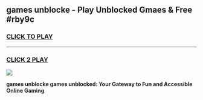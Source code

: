 
## games unblocke - Play Unblocked Gmaes & Free #rby9c
<h3>
<a href="https://news.freeplayer.one?title=games_unblocke&ref=03M">CLICK TO PLAY</a></h3>
<hr>

<h3>
<a href="https://news.freeplayer.one?title=games_unblocke&ref=03M">CLICK 2 PLAY</a>
  
</h3>

<a href="https://news.freeplayer.one?title=games_unblocke&ref=03M"><img src="https://clearcache.store/games.png"></a>


**games unblocke games unblocked: Your Gateway to Fun and Accessible Online Gaming**

